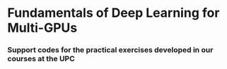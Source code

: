 # Fundamentals of Deep Learning for Multi-GPUs
### Support codes for the practical exercises developed in our courses at the UPC
